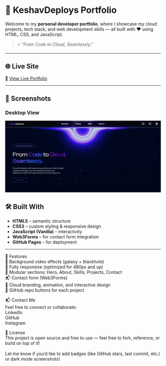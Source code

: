 # 🚀 KeshavDeploys Portfolio

Welcome to my **personal developer portfolio**, where I showcase my cloud projects, tech stack, and web development skills — all built with ❤️ using HTML, CSS, and JavaScript.
> ⚡ _“From Code to Cloud, Seamlessly.”_
---

## 🌐 Live Site
🔗 [View Live Portfolio](https://KeshavDeploys.github.io/Portfolio)

---

## 📸 Screenshots

### Desktop View  
![Desktop View](images/Project3.png)

## 🛠️ Built With

- **HTML5** – semantic structure
- **CSS3** – custom styling & responsive design
- **JavaScript (Vanilla)** – interactivity
- **Web3Forms** – for contact form integration
- **GitHub Pages** – for deployment
---

🎯 Features<br />
🎥 Background video effects (galaxy + blackhole)<br />
📱 Fully responsive (optimized for 480px and up)<br />
🧩 Modular sections: Hero, About, Skills, Projects, Contact<br />
📬 Contact form (Web3Forms)<br />
🧠 Cloud branding, animation, and interactive design<br />
🔗 GitHub repo buttons for each project<br />

📬 Contact Me<br />
Feel free to connect or collaborate:<br />
LinkedIn<br />
GitHub<br />
Instagram<br />

📝 License<br />
This project is open source and free to use — feel free to fork, reference, or build on top of it!<br />
<br />
Let me know if you’d like to add badges (like GitHub stars, last commit, etc.) or dark mode screenshots!<br />
